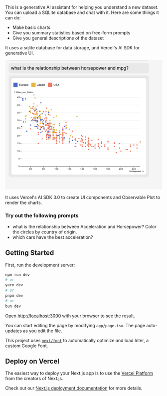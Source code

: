 This is a generative AI assistant for helping you understand a new dataset. You can upload a SQLite database and chat with it. Here are some things it can do:

- Make basic charts
- Give you summary statistics based on free-form prompts
- Give you general descriptions of the dataset

It uses a sqlite database for data storage, and Vercel's AI SDK for generative UI.

![image](./ai_scatter_example.png)

It uses Vercel's AI SDK 3.0 to create UI components and Observable Plot to render the charts.

### Try out the following prompts

- what is the relationship between Acceleration and Horsepower? Color the circles by country of origin.
- which cars have the best acceleration?

## Getting Started

First, run the development server:

```bash
npm run dev
# or
yarn dev
# or
pnpm dev
# or
bun dev
```

Open [http://localhost:3000](http://localhost:3000) with your browser to see the result.

You can start editing the page by modifying `app/page.tsx`. The page auto-updates as you edit the file.

This project uses [`next/font`](https://nextjs.org/docs/basic-features/font-optimization) to automatically optimize and load Inter, a custom Google Font.

## Deploy on Vercel

The easiest way to deploy your Next.js app is to use the [Vercel Platform](https://vercel.com/new?utm_medium=default-template&filter=next.js&utm_source=create-next-app&utm_campaign=create-next-app-readme) from the creators of Next.js.

Check out our [Next.js deployment documentation](https://nextjs.org/docs/deployment) for more details.
